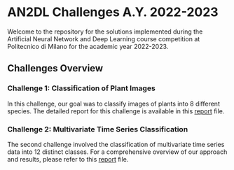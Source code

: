 # AN2DL Challenges A.Y. 2022-2023

Welcome to the repository for the solutions implemented during the Artificial Neural Network and Deep Learning course competition at Politecnico di Milano for the academic year 2022-2023.

## Challenges Overview
### Challenge 1: Classification of Plant Images

In this challenge, our goal was to classify images of plants into 8 different species. The detailed report for this challenge is available in this [report][challenge1-report] file.

### Challenge 2: Multivariate Time Series Classification

The second challenge involved the classification of multivariate time series data into 12 distinct classes. For a comprehensive overview of our approach and results, please refer to this [report][challenge2-report] file.


[challenge1-report]: ./Challenge_1/report.pdf
[challenge2-report]: ./Challenge_2/report.pdf
